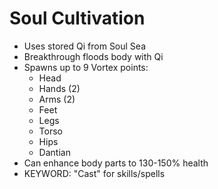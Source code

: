 # Soul Cultivation

- Uses stored Qi from Soul Sea
- Breakthrough floods body with Qi
- Spawns up to 9 Vortex points:
  - Head
  - Hands (2)
  - Arms (2)
  - Feet
  - Legs
  - Torso
  - Hips
  - Dantian
- Can enhance body parts to 130-150% health
- KEYWORD: "Cast" for skills/spells
